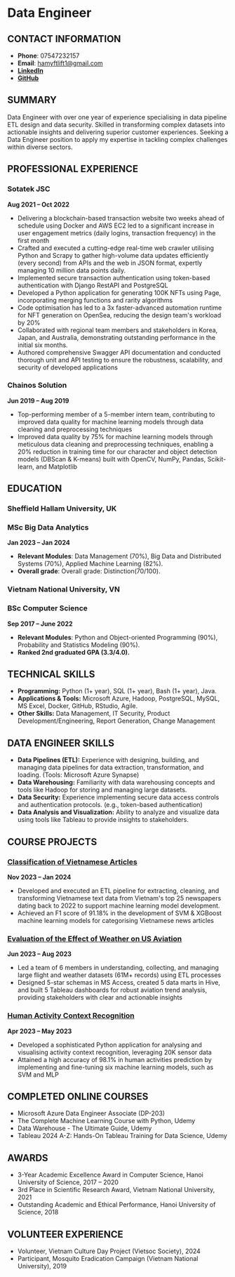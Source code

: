 # Data Engineer

## CONTACT INFORMATION
- **Phone**: 07547232157
- **Email**: hamyftlift1@gmail.com
- **[LinkedIn](https://www.linkedin.com/in/minanguyen8)**
- **[GitHub](https://github.com/MinaNguyen99)**

## SUMMARY
Data Engineer with over one year of experience specialising in data pipeline ETL design and data security. Skilled in transforming complex datasets into actionable insights and delivering superior customer experiences. Seeking a Data Engineer position to apply my expertise in tackling complex challenges within diverse sectors.

## PROFESSIONAL EXPERIENCE
### Sotatek JSC
**Aug 2021 – Oct 2022**
- Delivering a blockchain-based transaction website two weeks ahead of schedule using Docker and AWS EC2 led to a significant increase in user engagement metrics (daily logins, transaction frequency) in the first month
- Crafted and executed a cutting-edge real-time web crawler utilising Python and Scrapy to gather high-volume data updates efficiently (every second) from APIs and the web in JSON format, expertly managing 10 million data points daily.
- Implemented secure transaction authentication using token-based authentication with Django RestAPI and PostgreSQL
- Developed a Python application for generating 100K NFTs using Page, incorporating merging functions and rarity algorithms
- Code optimisation has led to a 3x faster-advanced automation runtime for NFT generation on OpenSea, reducing the design team's workload by 20%
- Collaborated with regional team members and stakeholders in Korea, Japan, and Australia, demonstrating outstanding performance in the initial six months.
- Authored comprehensive Swagger API documentation and conducted thorough unit and API testing to ensure the robustness, scalability, and security of developed applications

### Chainos Solution
**Jun 2019 – Aug 2019**
- Top-performing member of a 5-member intern team, contributing to improved data quality for machine learning models through data cleaning and preprocessing techniques
- Improved data quality by 75% for machine learning models through meticulous data cleaning and preprocessing techniques, enabling a 20% reduction in training time for our character and object detection models (DBScan & K-means) built with OpenCV, NumPy, Pandas, Scikit-learn, and Matplotlib

## EDUCATION
### Sheffield Hallam University, UK
### MSc Big Data Analytics
**Jan 2023 – Jan 2024**
- **Relevant Modules**: Data Management (70%), Big Data and Distributed Systems (70%), Applied Machine Learning (82%).
- **Overall grade**: Overall grade: Distinction(70/100).

### Vietnam National University, VN
### BSc Computer Science 
**Sep 2017 – June 2022**
- **Relevant Modules**: Python and Object-oriented Programming (90%), Probability and Statistics Modeling (90%).
- **Ranked 2nd graduated GPA (3.3/4.0).**

## TECHNICAL SKILLS
- **Programming:** Python (1+ year), SQL (1+ year), Bash (1+ year), Java.
- **Applications & Tools:** Microsoft Azure, Hadoop, PostgreSQL, MySQL, MS Excel, Docker, GitHub, RStudio, Agile.
- **Other Skills:** Data Management, IT Security, Product Development/Engineering, Report Generation, Change Management
## DATA ENGINEER SKILLS
- **Data Pipelines (ETL):** Experience with designing, building, and managing data pipelines for data extraction, transformation, and loading. (Tools: Microsoft Azure Synapse)
- **Data Warehousing:** Familiarity with data warehousing concepts and tools like Hadoop for storing and managing large datasets.
- **Data Security:** Experience implementing secure data access controls and authentication protocols. (e.g., token-based authentication)
- **Data Analysis and Visualization:** Ability to analyze and visualize data using tools like Tableau to provide insights to stakeholders.
  
## COURSE PROJECTS
### [Classification of Vietnamese Articles](https://github.com/MinaNguyen99/Disertation-Vietnamese-NLP)
**Nov 2023 – Jan 2024**
- Developed and executed an ETL pipeline for extracting, cleaning, and transforming Vietnamese text data from Vietnam's top 25 newspapers dating back to 2022 to support machine learning model development.
- Achieved an F1 score of 91.18% in the development of SVM & XGBoost machine learning models for categorising Vietnamese news articles
### [Evaluation of the Effect of Weather on US Aviation](https://github.com/MinaNguyen99/SHU-ADMP-FlightWeather)
**Jun 2023 – Aug 2023**
- Led a team of 6 members in understanding, collecting, and managing large flight and weather datasets (61M+ records) using ETL processes
- Designed 5-star schemas in MS Access, created 5 data marts in Hive, and built 5 Tableau dashboards for robust aviation trend analysis, providing stakeholders with clear and actionable insights
### [Human Activity Context Recognition](https://github.com/MinaNguyen99/SHU-DS-PCP)
 **Apr 2023 – May 2023**
- Developed a sophisticated Python application for analysing and visualising activity context recognition, leveraging 20K sensor data
- Attained a high accuracy of 98.1% in human activities prediction by implementing and fine-tuning six machine learning models, such as SVM and MLP
## COMPLETED ONLINE COURSES
- Microsoft Azure Data Engineer Associate (DP-203)
- The Complete Machine Learning Course with Python, Udemy
- Data Warehouse - The Ultimate Guide, Udemy
- Tableau 2024 A-Z: Hands-On Tableau Training for Data Science, Udemy
## AWARDS
- 3-Year Academic Excellence Award in Computer Science, Hanoi University of Science, 2017 – 2020
- 3rd Place in Scientific Research Award, Vietnam National University, 2021
- Outstanding Academic and Ethical Performance, Hanoi University of Science, 2018
## VOLUNTEER EXPERIENCE
- Volunteer, Vietnam Culture Day Project (Vietsoc Society), 2024
- Participant, Mosquito Eradication Campaign (Vietnam National University), 2019



